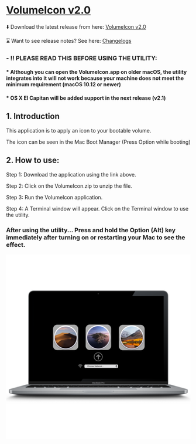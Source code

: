 # [VolumeIcon v2.0](https://github.com/Minh-Ton/VolumeIcon)

⬇️ Download the latest release from here: [VolumeIcon v2.0](https://github.com/Minh-Ton/VolumeIcon/releases/download/v2.0.2/VolumeIcon.zip) 

⌛️ Want to see release notes? See here: [Changelogs](https://github.com/Minh-Ton/VolumeIcon/releases/latest)

### - ‼️ PLEASE READ THIS BEFORE USING THE UTILITY:

#### * Although you can open the VolumeIcon.app on older macOS, the utility integrates into it will not work because your machine does not meet the minimum requirement (macOS 10.12 or newer)

#### * OS X El Capitan will be added support in the next release (v2.1)

## 1. Introduction

This application is to apply an icon to your bootable volume.

The icon can be seen in the Mac Boot Manager (Press Option while booting)

## 2. How to use:

Step 1: Download the application using the link above.

Step 2: Click on the VolumeIcon.zip to unzip the file.

Step 3: Run the VolumeIcon application. 

Step 4: A Terminal window will appear. Click on the Terminal window to use the utility. 

### After using the utility... Press and hold the Option (Alt) key immediately after turning on or restarting your Mac to see the effect.
![Optional Text](https://github.com/Minh-Ton/VolumeIcon/raw/resources/Icons_Images/1.png)


